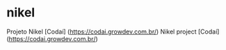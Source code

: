 # nikel

Projeto Nikel [Codaí] (https://codai.growdev.com.br/)
Nikel project [Codaí] (https://codai.growdev.com.br/)
